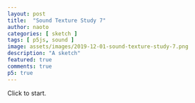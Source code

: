 ```yaml
---
layout: post
title:  "Sound Texture Study 7"
author: naoto
categories: [ sketch ]
tags: [ p5js, sound ]
image: assets/images/2019-12-01-sound-texture-study-7.png
description: "A sketch"
featured: true
comments: true
p5: true
---
```


<div id = "p5sketch">
  <!-- p5 instance will be created here -->
</div>

Click to start.

<script>
var getFrequency = function (note) {
    var notes = ['A', 'A#', 'B', 'C', 'C#', 'D', 'D#', 'E', 'F', 'F#', 'G', 'G#'],
        octave,
        keyNumber;

    if (note.length === 3) {
        octave = note.charAt(2);
    } else {
        octave = note.charAt(1);
    }

    keyNumber = notes.indexOf(note.slice(0, -1));

    if (keyNumber < 3) {
        keyNumber = keyNumber + 12 + ((octave - 1) * 12) + 1; 
    } else {
        keyNumber = keyNumber + ((octave - 1) * 12) + 1; 
    }

    // Return frequency of note
    return 440 * Math.pow(2, (keyNumber- 49) / 12);
};

var colorSchemes = [
  new ColorScheme("https://coolors.co/5386e4-7fc29b-b5ef8a-d7f171-817e9f"),
];

function ColorScheme(colorString) {
  this.colors = [];
  {
    let cc = colorString.split("/");
    let cs = cc[cc.length - 1].split("-");
    for (let i in cs) {
      let r = parseInt("0x" + cs[i].substring(0, 2));
      let g = parseInt("0x" + cs[i].substring(2, 4));
      let b = parseInt("0x" + cs[i].substring(4, 6));
      this.colors.push({ r: r, g: g, b: b });
    }
  }
  this.offset = 0;
}

ColorScheme.prototype.get = function (i) {
  i = Math.min(this.colors.length - 1, Math.max(0, i));
  return this.colors[(i + this.offset) % this.colors.length];
}

function setColor(parent, func, index, alpha) {
  if (alpha == undefined) alpha = 255;
  parent[func](colorSchemes[0].get(index).r, colorSchemes[0].get(index).g, colorSchemes[0].get(index).b, alpha);
}

class Rhythm {
  constructor({length, freq, generate, execute, generateDelay}) {
    this.generate = generate;
    this.generateDelay = generateDelay;
    this.execute = execute;

    this.length = length;
    this.queue = [];
    for(let i = 0; i < length; i++) {
      this.queue[i] = this.generate();
    }
    if(this.generateDelay != undefined) {
      this.queueDelay = [];
      for(let i = 0; i < length; i++) {
        this.queueDelay[i] = this.generateDelay();
      }
    }
    this.freq = freq;

    this.lastT = 0;
    this.count = 0;
    this.bigCount = 0;
  }
  
  update({t}) {
    const freq = this.freq;
    const delay = this.generateDelay != undefined ? this.queueDelay[this.count] / freq : 0;
    if (Math.floor(t * freq) - Math.floor(this.lastT * freq)) {
      this.execute(this.queue[this.count], delay);
      this.count = (this.count + 1) % this.length;
      if (this.count == 0) {
        this.bigCount = (this.bigCount + 1) % 4;
        if (this.bigCount == 0) {
          const pos = Math.floor(Math.random() * this.length);
          this.queue[pos] = this.generate();
        }
      }
    }
    this.lastT = t;
  }
}

const s = (p) => {
  p.setup = () => {
    p.createCanvas(400, 400);
  }

  let playing = false;

  const rPerm = new Rhythm({
    length: 6, freq: 8,
    generate: () => {
      return Math.random() > 0.2 ? getFrequency(p.random(['A', 'B', 'C', 'D', 'E', 'F', 'G'])+p.random(['3', '4'])) : 0
    },
    execute: (a) => {
      nodes.nm.modGain.gain.linearRampToValueAtTime(a * (+1), audioCtx.currentTime + 0.04); // shift/delay important
      nodes.nm.osc.frequency.linearRampToValueAtTime(a, audioCtx.currentTime + 0.04); // delay important
    }
  });

  const rl = new Rhythm({
    length: 6, freq: 4,
    generate: () => {
      return Math.random() > 0.5;
    },
    generateDelay: () => {
      return Math.random() > 0.25 ? 0 : 0.25;
    },
    execute: (a, delay) => {
      if(a) {
        nodes.pulsel.play(delay);
      }
    }
  });
  const rh = new Rhythm({
    length: 6, freq: 8,
    generate: () => {
      return Math.random() > 0.5;
    },
    generateDelay: () => {
      return Math.random() > 0.25 ? 0 : 0.25;
    },
    execute: (a, delay) => {
      if(a) {
        nodes.pulseh.play(delay);
      }
    }
  });
  let ampl = 0;
  let amph = 0;
  p.draw = () => {
    const t = p.millis() * 0.001;
    if (playing) {
      rl.update({t});
      rh.update({t});
    }
    lastT = t;

    setColor(p, 'background', 0);
    let w = p.width / 2;
    let h = p.width / 8;
    
    ampl = p.lerp(ampl, nodes.pulsel.amp.gain.value, 0.2);
    amph = p.lerp(amph, nodes.pulseh.amp.gain.value, 0.2);

    p.noStroke();
    for(let j = 0; j < 4; j++) {
      let next = {x: 0, y: 0};
      p.push();
      p.translate(p.width / 2, 0);
      p.translate(0, h * 2 * j);
      for(let i = 0; i < 2; i++) {
        setColor(p, 'fill', i % 2 + 1);
        let angle = ampl * 10 * Math.PI / 2;
        angle += Math.PI / 4;
        if(i % 2 == 0) angle = 0;
        p.translate(next.x, next.y);
        next.x = h * Math.sin(angle);
        next.y = h * Math.cos(angle);
        p.beginShape();
        p.vertex(0, 0);
        p.vertex(w, 0);
        p.vertex(w + next.x, next.y);
        p.vertex(next.x, next.y);
        p.endShape();
      }
      p.pop();
    }
    
    h = p.width / 16;
    for(let j = 0; j < 8; j++) {
      next = {x: 0, y: 0};
      p.push();
      p.translate(0, h * 2 * j);
      for(let i = 0; i < 2; i++) {
        setColor(p, 'fill', (i+1) % 2 + 3);
        let angle = amph * 10 * Math.PI / 2;
        angle += Math.PI / 4;
        if(i % 2 == 0) angle = 0;
        p.translate(next.x, next.y);
        next.x = h * Math.sin(angle);
        next.y = h * Math.cos(angle);
        p.beginShape();
        p.vertex(0, 0);
        p.vertex(w, 0);
        p.vertex(w + next.x, next.y);
        p.vertex(next.x, next.y);
        p.endShape();
      }
      p.pop();
    }
  }

  p.mousePressed = () => {
    if (0 <= p.mouseX && p.mouseX < p.width && 0 <= p.mouseY && p.mouseY < p.height) {
      if (playing == false) {
        playing = true;
        for(const key in nodes) {
          nodes[key].start();
        }
      }
    }
  }
}

// for cross browser compatibility
const AudioContext = window.AudioContext || window.webkitAudioContext;
const audioCtx = new AudioContext();

class BandpassNoise {
  constructor({gain, freq, destination}) {
    this.amp = audioCtx.createGain();
    this.amp.gain.setValueAtTime(gain, audioCtx.currentTime);
    this.amp.connect(destination);

    this.biquadFilter = audioCtx.createBiquadFilter();
    this.biquadFilter.type = 'bandpass';
    this.biquadFilter.Q.setValueAtTime(40, audioCtx.currentTime);
    this.biquadFilter.frequency.setValueAtTime(freq, audioCtx.currentTime);
    this.biquadFilter.connect(this.amp);
    
    const noiseLength = 2;
    const bufferSize = audioCtx.sampleRate * noiseLength;
    const buffer = audioCtx.createBuffer(1, bufferSize, audioCtx.sampleRate);

    let data = buffer.getChannelData(0); // get data

    // fill the buffer with noise
    for (let i = 0; i < bufferSize; i++) {
      data[i] = Math.random() * 2 - 1;
    }

    // create a buffer source for our created data
    this.noise = audioCtx.createBufferSource();
    this.noise.buffer = buffer;
    this.noise.loop = true;
    this.noise.connect(this.biquadFilter);
  }

  start() {
    this.noise.start();
  }
}

class Blow {
  constructor({freq}) {
    this.amp = audioCtx.createGain();
    this.amp.gain.setValueAtTime(0.0, audioCtx.currentTime);
    this.amp.connect(audioCtx.destination);

    let f = freq;
    const fn = 2;
    const g = 15;
    this.n0 = new BandpassNoise({gain: g, freq: f, destination: this.amp});
    f *= fn;
    this.n1 = new BandpassNoise({gain: g/2, freq: f, destination: this.amp});
    f *= fn;
    this.n2 = new BandpassNoise({gain: g/4, freq: f, destination: this.amp});
    f *= fn;
    this.n3 = new BandpassNoise({gain: g/8, freq: f, destination: this.amp});
  }

  start() {
    this.n0.start();
    this.n1.start();
    this.n2.start();
  }
  
  play(delay) {
    this.amp.gain.linearRampToValueAtTime(0.1, audioCtx.currentTime + 0.1 + delay);
    this.amp.gain.linearRampToValueAtTime(0, audioCtx.currentTime + 0.2 + delay);
  }
}

const nodes = {
  pulsel: new Blow({freq: 256}),
  pulseh: new Blow({freq: 2048})
};

let myp5 = new p5(s, document.getElementById('p5sketch'));
</script>